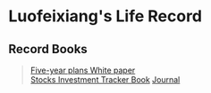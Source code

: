 # Luofeixiang's Life Record

## Record Books

> [Five-year plans White paper](docs/R00)  
> [Stocks Investment Tracker Book](docs/R01)
> [Journal](docs/R02)
